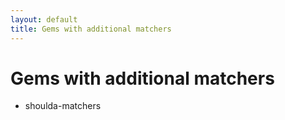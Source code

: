 ```yaml
---
layout: default
title: Gems with additional matchers
---
```


# Gems with additional matchers

* shoulda-matchers
